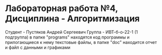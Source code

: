 # Лабораторная работа №4, Дисциплина - Алгоритмизация
Студент - Пустяков Андрей Сергеевич
Группа - ИВТ-б-о-22-1 (1 подгруппа)
в папке "programs" находятся код программы и прилогающиеся к нему текстовые файлы, 
в папке "doc" находится отчет и файл с данными и графиками